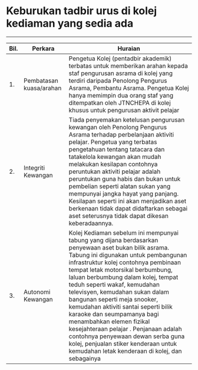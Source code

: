 # Keburukan tadbir urus di kolej kediaman yang sedia ada
---
| Bil.  | Perkara | Huraian |
|----|-------------------|----------|
| 1. |Pembatasan kuasa/arahan | Pengetua Kolej (pentadbir akademik) terbatas untuk memberikan arahan kepada staf pengurusan asrama di kolej yang terdiri daripada Penolong Pengurus Asrama, Pembantu Asrama. Pengetua Kolej hanya memimpin dua orang staf yang ditempatkan oleh JTNCHEPA di kolej khusus untuk pengurusan aktivit pelajar|
| 2. | Integriti Kewangan| Tiada penyemakan ketelusan pengurusan kewangan oleh Penolong Pengurus Asrama terhadap perbelanjaan aktiviti pelajar. Pengetua yang terbatas pengetahuan tentang tatacara dan tatakelola kewangan akan mudah melakukan kesilapan contohnya peruntukan aktiviti pelajar adalah peruntukan guna habis dan bukan untuk pembelian seperti alatan sukan yang mempunyai jangka hayat yang panjang. Kesilapan seperti ini akan menjadikan aset berkenaan tidak dapat didaftarkan sebagai aset seterusnya tidak dapat dikesan keberadaannya.   |
| 3. | Autonomi Kewangan | Kolej Kediaman sebelum ini mempunyai tabung yang dijana berdasarkan penyewaan aset bukan bilik asrama. Tabung ini digunakan untuk pembangunan infrastruktur kolej contohnya pembinaan tempat letak motorsikal berbumbung, laluan berbumbung dalam kolej, tempat teduh seperti wakaf, kemudahan televisyen, kemudahan sukan dalam bangunan seperti meja snooker, kemudahan aktiviti santai seperti bilik karaoke dan seumpamanya bagi menambahkan elemen fizikal kesejahteraan pelajar . Penjanaan adalah contohnya penyewaan dewan serba guna kolej, penjualan stiker kenderaan untuk kemudahan letak kenderaan di kolej, dan sebagainya  |


